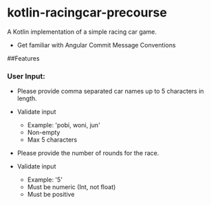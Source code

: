 # kotlin-racingcar-precourse

A Kotlin implementation of a simple racing car game.

- Get familiar with Angular Commit Message Conventions

##Features

### User Input:

- Please provide comma separated car names up to 5 characters in length. 
- Validate input
	- Example: 'pobi, woni, jun'
	- Non-empty
	- Max 5 characters

- Please provide the number of rounds for the race. 
- Validate input
	- Example: '5'
	- Must be numeric (Int, not float)
	- Must be positive
